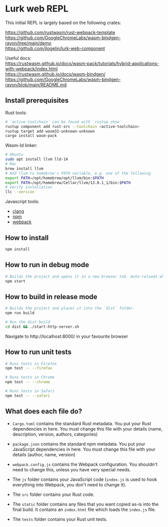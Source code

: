 # Lurk web REPL

This initial REPL is largely based on the following crates:

https://github.com/rustwasm/rust-webpack-template  
https://github.com/GoogleChromeLabs/wasm-bindgen-rayon/tree/main/demo  
https://github.com/jlogelin/lurk-web-component  

Useful docs:  
https://rustwasm.github.io/docs/wasm-pack/tutorials/hybrid-applications-with-webpack/index.html  
https://rustwasm.github.io/docs/wasm-bindgen/  
https://github.com/GoogleChromeLabs/wasm-bindgen-rayon/blob/main/README.md

## Install prerequisites

Rust tools:
``` sh
# `active-toolchain` can be found with `rustup show`
rustup component add rust-src --toolchain <active-toolchain>
rustup target add wasm32-unknown-unknown
cargo install wasm-pack
```

Wasm-ld linker:
``` sh
# Ubuntu
sudo apt install llvm lld-14
# Mac
brew install llvm
# Add llvm to homebrew's PATH variable, e.g. one of the following
export PATH=/opt/homebrew/opt/llvm/bin:$PATH
export PATH=/opt/homebrew/Cellar/llvm/13.0.1_1/bin:$PATH
# Verify installation
llc --version
```

Javascript tools:
- [clang](https://clang.llvm.org/get_started.html)
- [npm](https://nodejs.org/en/download/package-manager/)
- [webpack](https://webpack.js.org/guides/installation/)

## How to install

```sh
npm install
```

## How to run in debug mode

```sh
# Builds the project and opens it in a new browser tab. Auto-reloads when the project changes.
npm start
```

## How to build in release mode

```sh
# Builds the project and places it into the `dist` folder.
npm run build
```

```sh
# Run the dist build
cd dist && ./start-http-server.sh
```
Navigate to http://localhost:8000/ in your favourite browser

## How to run unit tests

```sh
# Runs tests in Firefox
npm test -- --firefox

# Runs tests in Chrome
npm test -- --chrome

# Runs tests in Safari
npm test -- --safari
```

## What does each file do?

* `Cargo.toml` contains the standard Rust metadata. You put your Rust dependencies in here. You must change this file with your details (name, description, version, authors, categories)

* `package.json` contains the standard npm metadata. You put your JavaScript dependencies in here. You must change this file with your details (author, name, version)

* `webpack.config.js` contains the Webpack configuration. You shouldn't need to change this, unless you have very special needs.

* The `js` folder contains your JavaScript code (`index.js` is used to hook everything into Webpack, you don't need to change it).

* The `src` folder contains your Rust code.

* The `static` folder contains any files that you want copied as-is into the final build. It contains an `index.html` file which loads the `index.js` file.

* The `tests` folder contains your Rust unit tests.

